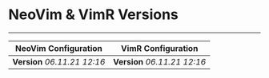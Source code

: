 # NeoVim & VimR Versions

---

| **NeoVim Configuration** | **VimR Configuration** |
| --- | --- |
| **Version** *06.11.21 12:16* | **Version** *06.11.21 12:16* |

